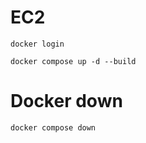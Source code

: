 # EC2

```
docker login
```

```
docker compose up -d --build
```

# Docker down

```
docker compose down
```
